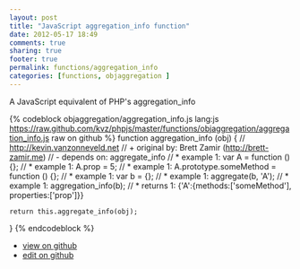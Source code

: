 ```yaml
---
layout: post
title: "JavaScript aggregation_info function"
date: 2012-05-17 18:49
comments: true
sharing: true
footer: true
permalink: functions/aggregation_info
categories: [functions, objaggregation ]
---
```

A JavaScript equivalent of PHP's aggregation_info
<!-- more -->
{% codeblock objaggregation/aggregation_info.js lang:js https://raw.github.com/kvz/phpjs/master/functions/objaggregation/aggregation_info.js raw on github %}
function aggregation_info (obj) {
    // http://kevin.vanzonneveld.net
    // +   original by: Brett Zamir (http://brett-zamir.me)
    // -    depends on: aggregate_info
    // *     example 1: var A = function () {};
    // *     example 1: A.prop = 5;
    // *     example 1: A.prototype.someMethod = function () {};
    // *     example 1: var b = {};
    // *     example 1: aggregate(b, 'A');
    // *     example 1: aggregation_info(b);
    // *     returns 1: {'A':{methods:['someMethod'], properties:['prop']}}

    return this.aggregate_info(obj);
}
{% endcodeblock %}
<ul>
 <li><a href="https://github.com/kvz/phpjs/blob/master/functions/objaggregation/aggregation_info.js">view on github</a></li>
 <li><a href="https://github.com/kvz/phpjs/edit/master/functions/objaggregation/aggregation_info.js">edit on github</a></li>
</ul>
